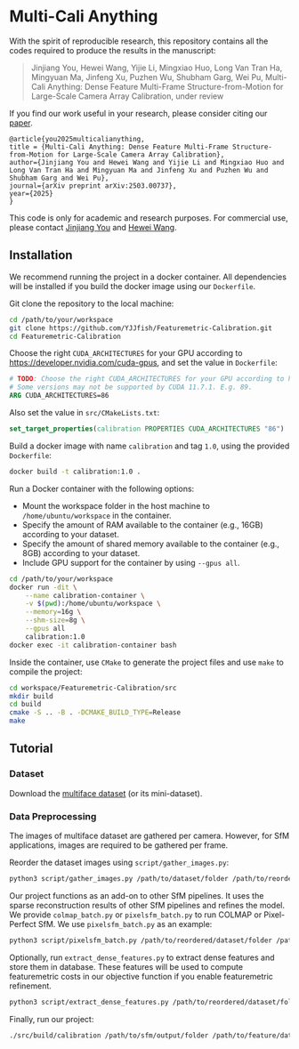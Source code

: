 # Multi-Cali Anything

With the spirit of reproducible research, this repository contains all the codes required to produce the results in the manuscript: 

> Jinjiang You, Hewei Wang, Yijie Li, Mingxiao Huo, Long Van Tran Ha, Mingyuan Ma, Jinfeng Xu, Puzhen Wu, Shubham Garg, Wei Pu, Multi-Cali Anything: Dense Feature Multi-Frame Structure-from-Motion for Large-Scale Camera Array Calibration, under review

If you find our work useful in your research, please consider citing our [paper](https://www.arxiv.org/abs/2503.00737).

```
@article{you2025multicalianything,
title = {Multi-Cali Anything: Dense Feature Multi-Frame Structure-from-Motion for Large-Scale Camera Array Calibration},
author={Jinjiang You and Hewei Wang and Yijie Li and Mingxiao Huo and Long Van Tran Ha and Mingyuan Ma and Jinfeng Xu and Puzhen Wu and Shubham Garg and Wei Pu},
journal={arXiv preprint arXiv:2503.00737},
year={2025}
}
```
This code is only for academic and research purposes. For commercial use, please contact [Jinjiang You](jinjiany@alumni.cmu.edu) and [Hewei Wang](heweiw@alumni.cmu.edu).

## Installation

We recommend running the project in a docker container. All dependencies will be installed if you build the docker image using our `Dockerfile`.

Git clone the repository to the local machine:

```bash
cd /path/to/your/workspace
git clone https://github.com/YJJfish/Featuremetric-Calibration.git
cd Featuremetric-Calibration
```

Choose the right `CUDA_ARCHITECTURES` for your GPU according to https://developer.nvidia.com/cuda-gpus, and set the value in `Dockerfile`:
```dockerfile
# TODO: Choose the right CUDA_ARCHITECTURES for your GPU according to https://developer.nvidia.com/cuda-gpus.
# Some versions may not be supported by CUDA 11.7.1. E.g. 89.
ARG CUDA_ARCHITECTURES=86
```

Also set the value in `src/CMakeLists.txt`:

```cmake
set_target_properties(calibration PROPERTIES CUDA_ARCHITECTURES "86")
```

Build a docker image with name `calibration` and tag `1.0`, using the provided `Dockerfile`:

```bash
docker build -t calibration:1.0 .
```

Run a Docker container with the following options:

 - Mount the workspace folder in the host machine to `/home/ubuntu/workspace` in the container.
 - Specify the amount of RAM available to the container (e.g., 16GB) according to your dataset.
 - Specify the amount of shared memory available to the container (e.g., 8GB) according to your dataset.
 - Include GPU support for the container by using `--gpus all`.
```bash
cd /path/to/your/workspace
docker run -dit \
	--name calibration-container \
	-v $(pwd):/home/ubuntu/workspace \
	--memory=16g \
	--shm-size=8g \
	--gpus all
	calibration:1.0
docker exec -it calibration-container bash
```

Inside the container, use `CMake` to generate the project files and use `make` to compile the project:

```bash
cd workspace/Featuremetric-Calibration/src
mkdir build
cd build
cmake -S .. -B . -DCMAKE_BUILD_TYPE=Release
make
```

## Tutorial

### Dataset

Download the [multiface dataset](https://github.com/facebookresearch/multiface) (or its mini-dataset).

### Data Preprocessing

The images of multiface dataset are gathered per camera. However, for SfM applications, images are required to be gathered per frame.

Reorder the dataset images using `script/gather_images.py`:

```bash
python3 script/gather_images.py /path/to/dataset/folder /path/to/reordered/dataset/folder
```

Our project functions as an add-on to other SfM pipelines. It uses the sparse reconstruction results of other SfM pipelines and refines the model. We provide `colmap_batch.py` or `pixelsfm_batch.py` to run COLMAP or Pixel-Perfect SfM. We use `pixelsfm_batch.py` as an example:

```bash
python3 script/pixelsfm_batch.py /path/to/reordered/dataset/folder /path/to/sfm/output/folder
```

Optionally, run `extract_dense_features.py` to extract dense features and store them in database. These features will be used to compute featuremetric costs in our objective function if you enable featuremetric refinement.

```bash
python3 script/extract_dense_features.py /path/to/reordered/dataset/folder /path/to/sfm/output/folder /path/to/feature/database --mode pixelsfm
```

Finally, run our project:

```bash
./src/build/calibration /path/to/sfm/output/folder /path/to/feature/database /path/to/dataset/KRT --mode pixelsfm
```
